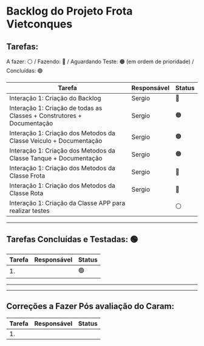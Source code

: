 # Backlog do Projeto Frota Vietconques

## Tarefas: 
A fazer: ⚪ / Fazendo: 🔵 / Aguardando Teste: 🟠 (em ordem de prioridade) / Concluídas: 🟢 

| Tarefa      | Responsável | Status |
| ----------- | ----------- | ----------- |
| Interação 1: Criação do Backlog|   Sergio   |   🔵  |
| Interação 1: Criação de todas as Classes + Construtores + Documentação |   Sergio   |   🟠  |
| Interação 1: Criação dos Metodos da Classe Veiculo + Documentação |   Sergio   |   🟠  |
| Interação 1: Criação dos Metodos da Classe Tanque + Documentação |   Sergio   |   🟠  |
| Interação 1: Criação dos Metodos da Classe Frota |   Sergio   |   🔵  |
| Interação 1: Criação dos Metodos da Classe Rota |   Sergio   |   🔵  |
| Interação 1: Criação da Classe APP para realizar testes |      |   ⚪  |
----
## Tarefas Concluídas e Testadas: 🟢

| Tarefa      | Responsável | Status |
| ----------- | ----------- | ----------- |
| 1.    |      |   🟢  |

----

----
## Correções a Fazer Pós avaliação do Caram: 
| Tarefa      | Responsável | Status |
| ----------- | ----------- | ----------- |
| 1.  |  |  |
